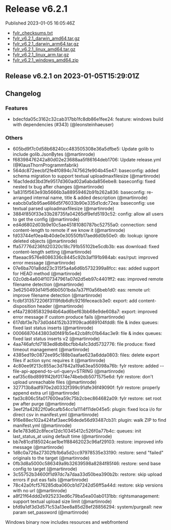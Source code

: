 
# Release v6.2.1

Published 2023-01-05 16:05:46Z

* [fylr_checksums.txt](https://s3.eu-central-1.wasabisys.com/fylr-releases/v6.2.1/fylr_checksums.txt)
* [fylr_v6.2.1_darwin_amd64.tar.gz](https://s3.eu-central-1.wasabisys.com/fylr-releases/v6.2.1/fylr_v6.2.1_darwin_amd64.tar.gz)
* [fylr_v6.2.1_darwin_arm64.tar.gz](https://s3.eu-central-1.wasabisys.com/fylr-releases/v6.2.1/fylr_v6.2.1_darwin_arm64.tar.gz)
* [fylr_v6.2.1_linux_amd64.tar.gz](https://s3.eu-central-1.wasabisys.com/fylr-releases/v6.2.1/fylr_v6.2.1_linux_amd64.tar.gz)
* [fylr_v6.2.1_linux_arm.tar.gz](https://s3.eu-central-1.wasabisys.com/fylr-releases/v6.2.1/fylr_v6.2.1_linux_arm.tar.gz)
* [fylr_v6.2.1_windows_amd64.zip](https://s3.eu-central-1.wasabisys.com/fylr-releases/v6.2.1/fylr_v6.2.1_windows_amd64.zip)

## Release v6.2.1 on 2023-01-05T15:29:01Z

## Changelog
### Features
* bdecfda05c3162c32cab317bb1fc8db86e1fee24: feature: windows build with dependencies (#343) (@leonsteinhaeuser)
### Others
* 605bd9f7c0d58b68240cc483505308e36a5dfbe5: Update golib to include golib.JsonBytes (@martinrode)
* f68398476242a80d02e23688aa5f86164deb1706: Update release.yml (@KlausThornProgrammfabrik)
* 564dc872eecbf2fe4f0894c747562fe904b45e47: baseconfig: added schema migration to support textual uploadmaxfilesize (@martinrode)
* 16ac1dedd3bd3fe9517d360ad02a6abda856ebe8: baseconfig: fixed nested tx bug after changes (@martinrode)
* 1a8315f563e93b5666b3a88959462b91b262a836: baseconfig: re-arranged internal name, title & added description (@martinrode)
* eabcb0a5b95ae686d5f76033b90e335d1cdc72ea: baseconfig: use textual parsed uploadmaxfilesize (@martinrode)
* 3884f850f33e33b28735fa04265df9efd5193c52: config: allow all users to get the config (@martinrode)
* ed4d6802d03b9e10c5ae45181080787bc52755a0: connection: send content-length to remote if we know it (@martinrode)
* fd03744ef0ea4b40de0e30550fb17aed6d0b50e0: db: lookup: ignore deleted objects (@martinrode)
* ffa57776d236fd20320c18c791b55102be5cdb3b: eas download: fixed content-length setting (@martinrode)
* ffaeaac9576e8086336c8445c92b3af191b984ab: eas/rput: improved error message (@martinrode)
* 07e6ba701a8dd23c315f5a4a6d6b5732399a8fcc: eas: added support for HEAD method (@martinrode)
* 02c0db4a604f107347961a07d2d5eb97c4401ff2: eas: improved remote filename detection (@martinrode)
* 3e6250493d14f5d6b0501bda7a37ff0a56beb1d0: eas: remote url: improve filename detection (@martinrode)
* fcdbf313572206f3119fdb6dfc9216feceacb3e0: export: add content-disposition header (@martinrode)
* ef4a7280858329d4b64ad6bef63bb68e9de608a7: export: improved error message if custom produce fails (@martinrode)
* 617dbf3e7b73d0d44152b331f09cad689104fdd8: file & index queues: fixed last status inserts (@martinrode)
* 00066870443803d0f491b5e42cb8fc01b64ac3e9: file & index queues: fixed last status inserts v2 (@martinrode)
* 4aa746afcfd7183ed8db8bcfbb4a1c3dd5732776: file produce: fixed timeout management (@martinrode)
* 4385ed19c0872ee95c188b0aafae623a6dda0803: files: delete export files if action sync requires it (@martinrode)
* 4c80ee9f213c855ac3d7842a19a63ea55098a76b: fylr restore: added --file-api-append-to-url-query=STRING (@martinrode)
* eaf35c6bd8991f42bf0174e74bebdb5071575e6d: fylr restore: don't upload unreachable files (@martinrode)
* 327713b8adf970e2d0332f399c91dfe36f49090f: fylr restore: properly append extra url (@martinrode)
* fad3c806c5fa017600ea59c75b2cbec864682a09: fylr restore: set root pw after purge (@martinrode)
* 3eef2fa42822f0a6cafb54cc1a1114f11de045e5: plugin: fixed loca i/o for direct csv in manifest.yml (@martinrode)
* 916e88ec102a424faf3aec96dede56d93487cb31: plugin: walk ZIP to find manifest.yml (@martinrode)
* 8e1e783d62c8fece12dc10345412c526f0a77b4c: queues: init last_status_at using default time (@martinrode)
* bb7e81cd185024cae1be1f88462023c96af29103: restore: improved info message (@martinrode)
* 1d8c0a726a27302fb1b6a5d2cc97978535e33190: restore: send "failed" originals to the target (@martinrode)
* 0fb3d8a5000c586349a9b32639598a8284f85f46: restore: send base config to target (@martinrode)
* 3c55752b34600f1d97dc7a7daa33d50bea390b2b: restore: skip upload errors if put eas fails (@martinrode)
* 78c42a0fcf576285dba060cb1d7242d56ff5a44d: restore: skip versions with no url (@martinrode)
* a8f21f64ddd2e925233ed6c79ba5ea00ab0131bb: rightsmanagement: support textual upload size limit (@martinrode)
* bfd9a1df3d3d571c53a13ee8a85d28ef28856294: system/purgeall: new param set_password (@martinrode)



Windows binary now includes resources and webfrontend